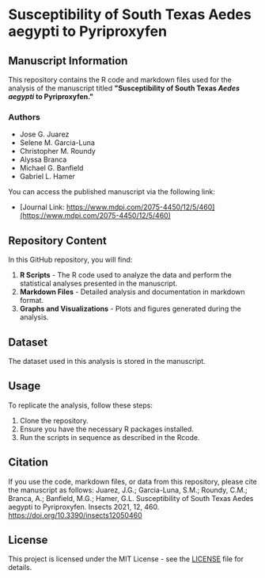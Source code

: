 # Susceptibility of South Texas Aedes aegypti to Pyriproxyfen

## Manuscript Information
This repository contains the R code and markdown files used for the analysis of the manuscript titled **"Susceptibility of South Texas *Aedes aegypti* to Pyriproxyfen."**

### Authors
- Jose G. Juarez
- Selene M. Garcia-Luna
- Christopher M. Roundy
- Alyssa Branca
- Michael G. Banfield
- Gabriel L. Hamer

You can access the published manuscript via the following link:
- [Journal Link: https://www.mdpi.com/2075-4450/12/5/460](https://www.mdpi.com/2075-4450/12/5/460)

## Repository Content
In this GitHub repository, you will find:
1. **R Scripts** - The R code used to analyze the data and perform the statistical analyses presented in the manuscript.
2. **Markdown Files** - Detailed analysis and documentation in markdown format.
3. **Graphs and Visualizations** - Plots and figures generated during the analysis.

## Dataset
The dataset used in this analysis is stored in the manuscript.

## Usage
To replicate the analysis, follow these steps:
1. Clone the repository.
2. Ensure you have the necessary R packages installed.
3. Run the scripts in sequence as described in the Rcode.

## Citation
If you use the code, markdown files, or data from this repository, please cite the manuscript as follows:
Juarez, J.G.; Garcia-Luna, S.M.; Roundy, C.M.; Branca, A.; Banfield, M.G.; Hamer, G.L. Susceptibility of South Texas Aedes aegypti to Pyriproxyfen. Insects 2021, 12, 460. https://doi.org/10.3390/insects12050460

## License
This project is licensed under the MIT License - see the [LICENSE](LICENSE) file for details.
